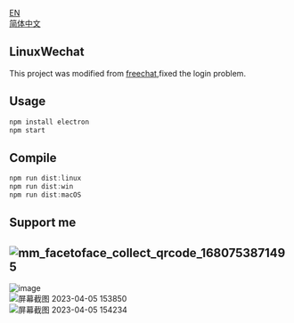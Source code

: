 [EN](README.md)  
[简体中文](README_CN.md)  
  
## LinuxWechat
This project was modified from [freechat](https://github.com/eNkru/freechat),fixed the login problem. 

## Usage
```js
npm install electron
npm start
```
## Compile
```js
npm run dist:linux
npm run dist:win
npm run dist:macOS
``` 
## Support me
![mm_facetoface_collect_qrcode_1680753871495](https://user-images.githubusercontent.com/129872486/230269507-6b448381-c96b-41b4-ab65-06f6bbb8ce38.png)  
---
![image](https://user-images.githubusercontent.com/129872486/230012642-8bffd6e6-6385-4d7b-bc18-b08034ff42ed.png)  
![屏幕截图 2023-04-05 153850](https://user-images.githubusercontent.com/129872486/230014421-260c4b32-8873-4a6b-bc32-e0fa2b52e3f7.png)  
![屏幕截图 2023-04-05 154234](https://user-images.githubusercontent.com/129872486/230014599-0d3a1267-a21e-40f8-a880-7b01d62498b1.png)  
